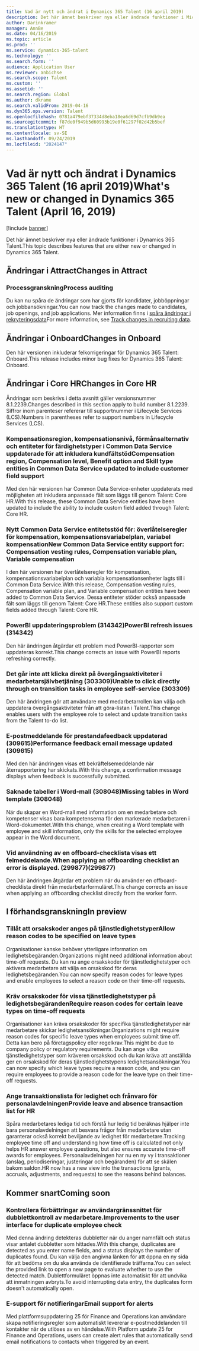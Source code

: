 ```yaml
---
title: Vad är nytt och ändrat i Dynamics 365 Talent (16 april 2019)
description: Det här ämnet beskriver nya eller ändrade funktioner i Microsoft Dynamics 365 Talent.
author: Darinkramer
manager: AnnBe
ms.date: 04/16/2019
ms.topic: article
ms.prod: ''
ms.service: dynamics-365-talent
ms.technology: ''
ms.search.form: ''
audience: Application User
ms.reviewer: anbichse
ms.search.scope: Talent
ms.custom: ''
ms.assetid: ''
ms.search.region: Global
ms.author: dkrame
ms.search.validFrom: 2019-04-16
ms.dyn365.ops.version: Talent
ms.openlocfilehash: 0781a479ebf37334d8eba18ea6d69d7cfb9db9ea
ms.sourcegitcommit: f87de0f949b5d60993b19e0f61297f02d42b5bef
ms.translationtype: HT
ms.contentlocale: sv-SE
ms.lasthandoff: 09/24/2019
ms.locfileid: "2024147"
---
```

# <a name="whats-new-or-changed-in-dynamics-365-talent-april-16-2019"></a><span data-ttu-id="7cd36-103">Vad är nytt och ändrat i Dynamics 365 Talent (16 april 2019)</span><span class="sxs-lookup"><span data-stu-id="7cd36-103">What's new or changed in Dynamics 365 Talent (April 16, 2019)</span></span>

[!include [banner](includes/banner.md)]

<span data-ttu-id="7cd36-104">Det här ämnet beskriver nya eller ändrade funktioner i Dynamics 365 Talent.</span><span class="sxs-lookup"><span data-stu-id="7cd36-104">This topic describes features that are either new or changed in Dynamics 365 Talent.</span></span>

## <a name="changes-in-attract"></a><span data-ttu-id="7cd36-105">Ändringar i Attract</span><span class="sxs-lookup"><span data-stu-id="7cd36-105">Changes in Attract</span></span>

### <a name="process-auditing"></a><span data-ttu-id="7cd36-106">Processgranskning</span><span class="sxs-lookup"><span data-stu-id="7cd36-106">Process auditing</span></span>

<span data-ttu-id="7cd36-107">Du kan nu spåra de ändringar som har gjorts för kandidater, jobböppningar och jobbansökningar.</span><span class="sxs-lookup"><span data-stu-id="7cd36-107">You can now track the changes made to candidates, job openings, and job applications.</span></span> <span data-ttu-id="7cd36-108">Mer information finns i [spåra ändringar i rekryteringsdata](process-auditing.md)</span><span class="sxs-lookup"><span data-stu-id="7cd36-108">For more information, see [Track changes in recruiting data](process-auditing.md).</span></span>

## <a name="changes-in-onboard"></a><span data-ttu-id="7cd36-109">Ändringar i Onboard</span><span class="sxs-lookup"><span data-stu-id="7cd36-109">Changes in Onboard</span></span>

<span data-ttu-id="7cd36-110">Den här versionen inkluderar felkorrigeringar för Dynamics 365 Talent: Onboard.</span><span class="sxs-lookup"><span data-stu-id="7cd36-110">This release includes minor bug fixes for Dynamics 365 Talent: Onboard.</span></span>

## <a name="changes-in-core-hr"></a><span data-ttu-id="7cd36-111">Ändringar i Core HR</span><span class="sxs-lookup"><span data-stu-id="7cd36-111">Changes in Core HR</span></span>

<span data-ttu-id="7cd36-112">Ändringar som beskrivs i detta avsnitt gäller versionsnummer 8.1.2239.</span><span class="sxs-lookup"><span data-stu-id="7cd36-112">Changes described in this section apply to build number 8.1.2239.</span></span> <span data-ttu-id="7cd36-113">Siffror inom parenteser refererar till supportnummer i Lifecycle Services (LCS).</span><span class="sxs-lookup"><span data-stu-id="7cd36-113">Numbers in parentheses refer to support numbers in Lifecycle Services (LCS).</span></span>

### <a name="compensation-region-compensation-level-benefit-option-and-skill-type-entities-in-common-data-service-updated-to-include-customer-field-support"></a><span data-ttu-id="7cd36-114">Kompensationsregion, kompensationsnivå, förmånsalternativ och entiteter för färdighetstyper i Common Data Service uppdaterade för att inkludera kundfältstöd</span><span class="sxs-lookup"><span data-stu-id="7cd36-114">Compensation region, Compensation level, Benefit option and Skill type entities in Common Data Service updated to include customer field support</span></span>

<span data-ttu-id="7cd36-115">Med den här versionen har Common Data Service-enheter uppdaterats med möjligheten att inkludera anpassade fält som läggs till genom Talent: Core HR.</span><span class="sxs-lookup"><span data-stu-id="7cd36-115">With this release, these Common Data Service entities have been updated to include the ability to include custom field added through Talent: Core HR.</span></span>

### <a name="new-common-data-service-entity-support-for-compensation-vesting-rules-compensation-variable-plan-variable-compensation"></a><span data-ttu-id="7cd36-116">Nytt Common Data Service entitetsstöd för: överlåtelseregler för kompensation, kompensationsvariabelplan, variabel kompensation</span><span class="sxs-lookup"><span data-stu-id="7cd36-116">New Common Data Service entity support for: Compensation vesting rules, Compensation variable plan, Variable compensation</span></span>

<span data-ttu-id="7cd36-117">I den här versionen har överlåtelseregler för kompensation, kompensationsvariabelplan och variabla kompensationsenheter lagts till i Common Data Service.</span><span class="sxs-lookup"><span data-stu-id="7cd36-117">With this release, Compensation vesting rules, Compensation variable plan, and Variable compensation entities have been added to Common Data Service.</span></span> <span data-ttu-id="7cd36-118">Dessa entiteter stöder också anpassade fält som läggs till genom Talent: Core HR.</span><span class="sxs-lookup"><span data-stu-id="7cd36-118">These entities also support custom fields added through Talent: Core HR.</span></span>

### <a name="powerbi-refresh-issues-314342"></a><span data-ttu-id="7cd36-119">PowerBI uppdateringsproblem (314342)</span><span class="sxs-lookup"><span data-stu-id="7cd36-119">PowerBI refresh issues (314342)</span></span>

<span data-ttu-id="7cd36-120">Den här ändringen åtgärdar ett problem med PowerBI-rapporter som uppdateras korrekt.</span><span class="sxs-lookup"><span data-stu-id="7cd36-120">This change corrects an issue with PowerBI reports refreshing correctly.</span></span>

### <a name="unable-to-click-directly-through-on-transition-tasks-in-employee-self-service-303309"></a><span data-ttu-id="7cd36-121">Det går inte att klicka direkt på övergångsaktiviteter i medarbetarsjälvbetjäning (303309)</span><span class="sxs-lookup"><span data-stu-id="7cd36-121">Unable to click directly through on transition tasks in employee self-service (303309)</span></span>

<span data-ttu-id="7cd36-122">Den här ändringen gör att användare med medarbetarrollen kan välja och uppdatera övergångsaktiviteter från att göra-listan i Talent.</span><span class="sxs-lookup"><span data-stu-id="7cd36-122">This change enables users with the employee role to select and update transition tasks from the Talent to-do list.</span></span>

### <a name="performance-feedback-email-message-updated-309615"></a><span data-ttu-id="7cd36-123">E-postmeddelande för prestandafeedback uppdaterad (309615)</span><span class="sxs-lookup"><span data-stu-id="7cd36-123">Performance feedback email message updated (309615)</span></span>

<span data-ttu-id="7cd36-124">Med den här ändringen visas ett bekräftelsemeddelande när återrapportering har skickats.</span><span class="sxs-lookup"><span data-stu-id="7cd36-124">With this change, a confirmation message displays when feedback is successfully submitted.</span></span>

### <a name="missing-tables-in-word-template-308048"></a><span data-ttu-id="7cd36-125">Saknade tabeller i Word-mall (308048)</span><span class="sxs-lookup"><span data-stu-id="7cd36-125">Missing tables in Word template (308048)</span></span>

<span data-ttu-id="7cd36-126">När du skapar en Word-mall med information om en medarbetare och kompetenser visas bara kompetenserna för den markerade medarbetaren i Word-dokumentet.</span><span class="sxs-lookup"><span data-stu-id="7cd36-126">With this change, when creating a Word template with employee and skill information, only the skills for the selected employee appear in the Word document.</span></span>

### <a name="when-applying-an-offboarding-checklist-an-error-is-displayed-299877"></a><span data-ttu-id="7cd36-127">Vid användning av en offboard-checklista visas ett felmeddelande.</span><span class="sxs-lookup"><span data-stu-id="7cd36-127">When applying an offboarding checklist an error is displayed.</span></span> <span data-ttu-id="7cd36-128">(299877)</span><span class="sxs-lookup"><span data-stu-id="7cd36-128">(299877)</span></span>

<span data-ttu-id="7cd36-129">Den här ändringen åtgärdar ett problem när du använder en offboard-checklista direkt från medarbetarformuläret.</span><span class="sxs-lookup"><span data-stu-id="7cd36-129">This change corrects an issue when applying an offboarding checklist directly from the worker form.</span></span>

## <a name="in-preview"></a><span data-ttu-id="7cd36-130">I förhandsgranskning</span><span class="sxs-lookup"><span data-stu-id="7cd36-130">In preview</span></span>

### <a name="allow-reason-codes-to-be-specified-on-leave-types"></a><span data-ttu-id="7cd36-131">Tillåt att orsakskoder anges på tjänstledighetstyper</span><span class="sxs-lookup"><span data-stu-id="7cd36-131">Allow reason codes to be specified on leave types</span></span>

<span data-ttu-id="7cd36-132">Organisationer kanske behöver ytterligare information om ledighetsbegäranden.</span><span class="sxs-lookup"><span data-stu-id="7cd36-132">Organizations might need additional information about time-off requests.</span></span> <span data-ttu-id="7cd36-133">Du kan nu ange orsakskoder för tjänstledighetstyper och aktivera medarbetare att välja en orsakskod för deras ledighetsbegäranden.</span><span class="sxs-lookup"><span data-stu-id="7cd36-133">You can now specify reason codes for leave types and enable employees to select a reason code on their time-off requests.</span></span>

### <a name="require-reason-codes-for-certain-leave-types-on-time-off-requests"></a><span data-ttu-id="7cd36-134">Kräv orsakskoder för vissa tjänstledighetstyper på ledighetsbegäranden</span><span class="sxs-lookup"><span data-stu-id="7cd36-134">Require reason codes for certain leave types on time-off requests</span></span>

<span data-ttu-id="7cd36-135">Organisationer kan kräva orsakskoder för specifika tjänstledighetstyper när medarbetare skickar ledighetsansökningar.</span><span class="sxs-lookup"><span data-stu-id="7cd36-135">Organizations might require reason codes for specific leave types when employees submit time off.</span></span> <span data-ttu-id="7cd36-136">Detta kan bero på företagspolicy eller regelkrav.</span><span class="sxs-lookup"><span data-stu-id="7cd36-136">This might be due to company policy or regulatory requirements.</span></span> <span data-ttu-id="7cd36-137">Du kan ange vilka tjänstledighetstyper som kräveren orsakskod och du kan kräva att anställda ger en orsakskod för deras tjänstledighetstypens ledighetsansökningar.</span><span class="sxs-lookup"><span data-stu-id="7cd36-137">You can now specify which leave types require a reason code, and you can require employees to provide a reason code for the leave type on their time-off requests.</span></span>

### <a name="provide-leave-and-absence-transaction-list-for-hr"></a><span data-ttu-id="7cd36-138">Ange transaktionslista för ledighet och frånvaro för personalavdelningen</span><span class="sxs-lookup"><span data-stu-id="7cd36-138">Provide leave and absence transaction list for HR</span></span>

<span data-ttu-id="7cd36-139">Spåra medarbetares lediga tid och förstå hur ledig tid beräknas hjälper inte bara personalavdelningen att besvara frågor från medarbetare utan garanterar också korrekt beviljande av ledighet för medarbetare.</span><span class="sxs-lookup"><span data-stu-id="7cd36-139">Tracking employee time off and understanding how time off is calculated not only helps HR answer employee questions, but also ensures accurate time-off awards for employees.</span></span> <span data-ttu-id="7cd36-140">Personalavdelningen har nu en ny vy i transaktioner (anslag, periodiseringar, justeringar och begäranden) för att se skälen bakom saldon.</span><span class="sxs-lookup"><span data-stu-id="7cd36-140">HR now has a new view into the transactions (grants, accruals, adjustments, and requests) to see the reasons behind balances.</span></span>

## <a name="coming-soon"></a><span data-ttu-id="7cd36-141">Kommer snart</span><span class="sxs-lookup"><span data-stu-id="7cd36-141">Coming soon</span></span>

### <a name="improvements-to-the-user-interface-for-duplicate-employee-check"></a><span data-ttu-id="7cd36-142">Kontrollera förbättringar av användargränssnittet för dubblettkontroll av medarbetare.</span><span class="sxs-lookup"><span data-stu-id="7cd36-142">Improvements to the user interface for duplicate employee check</span></span>

<span data-ttu-id="7cd36-143">Med denna ändring detekteras dubbletter när du anger namnfält och status visar antalet dubbletter som hittades.</span><span class="sxs-lookup"><span data-stu-id="7cd36-143">With this change, duplicates are detected as you enter name fields, and a status displays the number of duplicates found.</span></span> <span data-ttu-id="7cd36-144">Du kan välja den angivna länken för att öppna en ny sida för att bedöma om du ska använda de identifierade träffarna.</span><span class="sxs-lookup"><span data-stu-id="7cd36-144">You can select the provided link to open a new page to evaluate whether to use the detected match.</span></span> <span data-ttu-id="7cd36-145">Dublettformuläret öppnas inte automatiskt för att undvika att inmatningen avbryts.</span><span class="sxs-lookup"><span data-stu-id="7cd36-145">To avoid interrupting data entry, the duplicates form doesn't automatically open.</span></span>

### <a name="email-support-for-alerts"></a><span data-ttu-id="7cd36-146">E-support för notifieringar</span><span class="sxs-lookup"><span data-stu-id="7cd36-146">Email support for alerts</span></span>

<span data-ttu-id="7cd36-147">Med plattformsuppdatering 25 för Finance and Operations kan användare skapa notifieringsregler som automatiskt levererar e-postmeddelanden till kontakter när de utlöses av en händelse.</span><span class="sxs-lookup"><span data-stu-id="7cd36-147">With Platform update 25 for Finance and Operations, users can create alert rules that automatically send email notifications to contacts when triggered by an event.</span></span>


